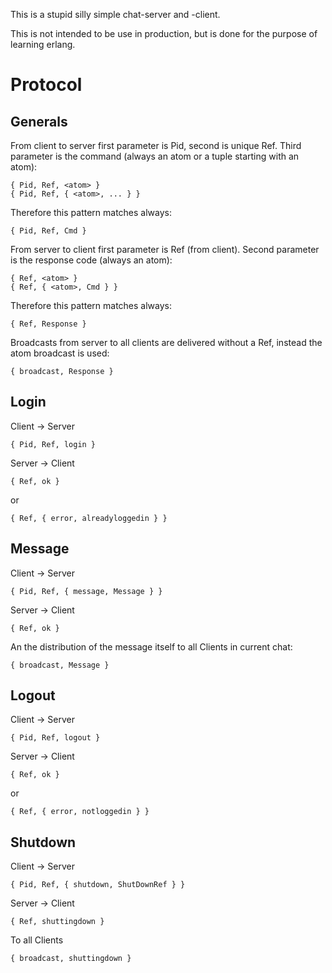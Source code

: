 This is a stupid silly simple chat-server and -client.

This is not intended to be use in production, but is done for the purpose of learning erlang.


# Protocol

## Generals

From client to server first parameter is Pid, second is unique Ref.
Third parameter is the command (always an atom or a tuple starting with an atom):

	{ Pid, Ref, <atom> }
	{ Pid, Ref, { <atom>, ... } }

Therefore this pattern matches always:

	{ Pid, Ref, Cmd }

From server to client first parameter is Ref (from client).
Second parameter is the response code (always an atom):

	{ Ref, <atom> }
	{ Ref, { <atom>, Cmd } }

Therefore this pattern matches always:

	{ Ref, Response }

Broadcasts from server to all clients are delivered without a Ref, instead the atom broadcast is used:

	{ broadcast, Response }


## Login

Client -> Server

	{ Pid, Ref, login }

Server -> Client

	{ Ref, ok }

or

	{ Ref, { error, alreadyloggedin } }


## Message

Client -> Server

	{ Pid, Ref, { message, Message } }

Server -> Client

	{ Ref, ok }

An the distribution of the message itself to all Clients in current chat:

	{ broadcast, Message }


## Logout

Client -> Server

	{ Pid, Ref, logout }

Server -> Client

	{ Ref, ok }

or

	{ Ref, { error, notloggedin } }


## Shutdown

Client -> Server

	{ Pid, Ref, { shutdown, ShutDownRef } }

Server -> Client

	{ Ref, shuttingdown }

To all Clients

	{ broadcast, shuttingdown }
